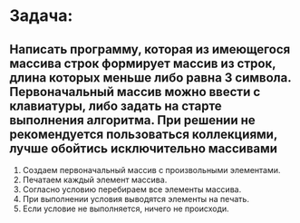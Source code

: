 # Задача: #

## Написать программу, которая из имеющегося массива строк формирует массив из строк, длина которых меньше либо равна 3 символа. Первоначальный массив можно ввести с клавиатуры, либо задать на старте выполнения алгоритма. При решении не рекомендуется пользоваться коллекциями, лучше обойтись исключительно массивами ##

1. Создаем первоначальный массив с произвольными элементами.
2. Печатаем каждый элемент массива.
3. Согласно условию перебираем все элементы массива.
4. При выполнении условия выводятся элементы на печать.
5. Если условие не выполняется, ничего не происходи.